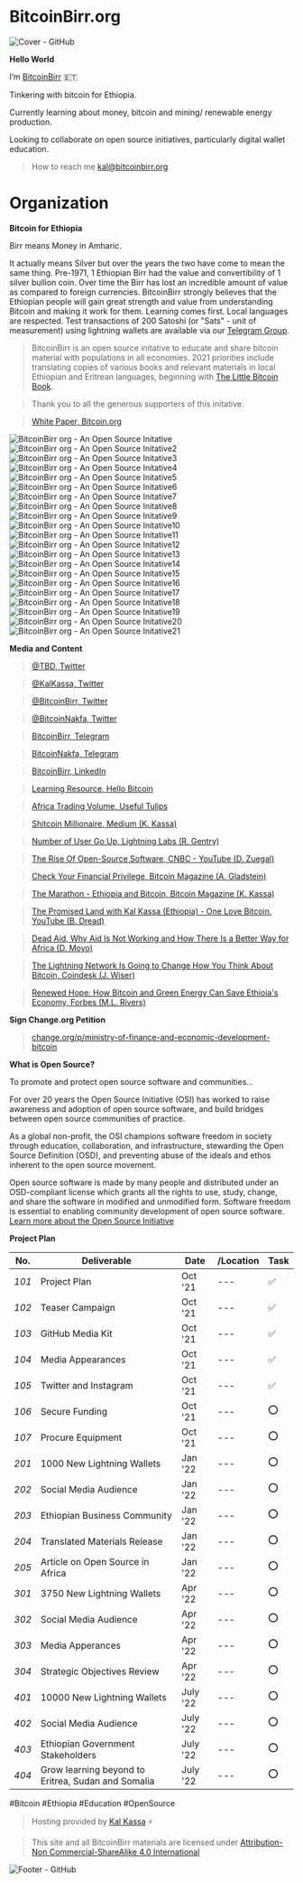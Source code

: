 # BitcoinBirr.org

![Cover - GitHub](https://user-images.githubusercontent.com/87287532/126019906-25eb62f4-f285-4ef5-9837-221074035089.jpg)

**Hello World**

I’m [BitcoinBirr](bitcoinbirr.org) :ethiopia:

Tinkering with bitcoin for Ethiopia.

Currently learning about money, bitcoin and mining/ renewable energy production.

Looking to collaborate on open source initiatives, particularly digital wallet education.

> How to reach me kal@bitcoinbirr.org

# Organization

**Bitcoin for Ethiopia**

Birr means Money in Amharic. 

It actually means Silver but over the years the two have come to mean the same thing. Pre-1971, 1 Ethiopian Birr had the value and convertibility of 1 silver bullion coin. Over time the Birr has lost an incredible amount of value as compared to foreign currencies. BitcoinBirr strongly believes that the Ethiopian people will gain great strength and value from understanding Bitcoin and making it work for them. Learning comes first. Local languages are respected. Test transactions of 200 Satoshi (or "Sats" - unit of measurement) using lightning wallets are available via our [Telegram Group](https://t.me/bitcoinbirr).

> BitcoinBirr is an open source initative to educate and share bitcoin material with populations in all economies. 2021 priorities include translating copies of various books and relevant materials in local Ethiopian and Eritrean languages, beginning with [The Little Bitcoin Book](https://littlebitcoinbook.com/).

> Thank you to all the generous supporters of this initative.

> [White Paper, Bitcoin.org](https://bitcoin.org/bitcoin.pdf)

![BitcoinBirr org - An Open Source Initative](https://user-images.githubusercontent.com/87287532/126019697-9833b9f5-8d98-4f03-b755-b0b1a4e6abfd.jpg)
![BitcoinBirr org - An Open Source Initative2](https://user-images.githubusercontent.com/87287532/126019723-c373317d-9d24-42a3-9263-9a5b689fc50b.jpg)
![BitcoinBirr org - An Open Source Initative3](https://user-images.githubusercontent.com/87287532/126019729-8928b138-1008-4da4-92eb-095cd51a73bf.jpg)
![BitcoinBirr org - An Open Source Initative4](https://user-images.githubusercontent.com/87287532/126026183-28b670e5-bd08-4a4d-80b7-76422c7a6d70.jpg)
![BitcoinBirr org - An Open Source Initative5](https://user-images.githubusercontent.com/87287532/126019733-0cf7ad63-cd12-469c-b88d-7019310f8693.jpg)
![BitcoinBirr org - An Open Source Initative6](https://user-images.githubusercontent.com/87287532/126019734-12d466fb-3ccd-4ee0-a148-37171a2320a6.jpg)
![BitcoinBirr org - An Open Source Initative7](https://user-images.githubusercontent.com/87287532/126019735-58022df1-c340-4c60-b0ac-44e52fd9b85a.jpg)
![BitcoinBirr org - An Open Source Initative8](https://user-images.githubusercontent.com/87287532/126019736-3cf32cba-0944-4f6b-a222-db6d8d22a00e.jpg)
![BitcoinBirr org - An Open Source Initative9](https://user-images.githubusercontent.com/87287532/126019738-5fecf783-5175-4802-9a30-0ed3c2d55748.jpg)
![BitcoinBirr org - An Open Source Initative10](https://user-images.githubusercontent.com/87287532/126019740-ecfb1a0f-4ddc-4892-8c70-8545004292c1.jpg)
![BitcoinBirr org - An Open Source Initative11](https://user-images.githubusercontent.com/87287532/126019741-59d87918-1379-4fc6-b675-1c582f12f9d6.jpg)
![BitcoinBirr org - An Open Source Initative12](https://user-images.githubusercontent.com/87287532/126019742-9b9ceb7f-9153-4c56-81a1-644800d6ba38.jpg)
![BitcoinBirr org - An Open Source Initative13](https://user-images.githubusercontent.com/87287532/126019743-60b5b4e3-70d3-4665-8d53-2f9a81303d32.jpg)
![BitcoinBirr org - An Open Source Initative14](https://user-images.githubusercontent.com/87287532/126019745-f505ccc3-4a49-4fea-907c-71c86eccc857.jpg)
![BitcoinBirr org - An Open Source Initative15](https://user-images.githubusercontent.com/87287532/126019747-4a6caba2-9d27-40b9-8315-c51265de8998.jpg)
![BitcoinBirr org - An Open Source Initative16](https://user-images.githubusercontent.com/87287532/126019748-f9057492-801c-4ab3-bd0c-6c2cdfde2b50.jpg)
![BitcoinBirr org - An Open Source Initative17](https://user-images.githubusercontent.com/87287532/126019749-aec4cfb7-463d-4160-94e3-f16e3e41196f.jpg)
![BitcoinBirr org - An Open Source Initative18](https://user-images.githubusercontent.com/87287532/126019750-d23e909a-4182-46f3-a06c-fd0845c4275f.jpg)
![BitcoinBirr org - An Open Source Initative19](https://user-images.githubusercontent.com/87287532/126019753-4cb61fc6-3d09-470b-b235-15bca1697afd.jpg)
![BitcoinBirr org - An Open Source Initative20](https://user-images.githubusercontent.com/87287532/126019757-5e5a175e-f368-40bc-a35a-814f2299abb2.jpg)
![BitcoinBirr org - An Open Source Initative21](https://user-images.githubusercontent.com/87287532/126019759-7dd37b44-c9c8-4046-9f50-aaed8a1c634e.jpg)

**Media and Content**

> [@TBD, Twitter](https://twitter.com/TBD54566975?s=09)

> [@KalKassa, Twitter](https://twitter.com/KalKassa)

> [@BitcoinBirr, Twitter](https://twitter.com/BitcoinBirr)

> [@BitcoinNakfa, Twitter](https://twitter.com/BitcoinNakfa)

> [BitcoinBirr, Telegram](https://t.me/bitcoinbirr)

> [BitcoinNakfa, Telegram](https://t.me.bitcoinnakfa)

> [BitcoinBirr, LinkedIn](https://www.linkedin.com/company/bitcoinbirr-org)

> [Learning Resource, Hello Bitcoin](https://hellobitco.in/)

> [Africa Trading Volume, Useful Tulips](https://www.usefultulips.org/combined_ETB_Page.html)

> [Shitcoin Millionaire, Medium (K. Kassa)](https://kalkassa.medium.com/shitcoin-millionaire-cardano-in-ethiopia-d81273d02eff)

> [Number of User Go Up, Lightning Labs (R. Gentry)](https://lightninglabs.substack.com/p/number-of-users-go-up-bitcoin-is)

> [The Rise Of Open-Source Software, CNBC - YouTube (D. Zuegal)](https://www.youtube.com/watch?v=SpeDK1TPbew)

> [Check Your Financial Privilege, Bitcoin Magazine (A. Gladstein)](https://bitcoinmagazine.com/culture/check-your-financial-privilege)

> [The Marathon - Ethiopia and Bitcoin, Bitcoin Magazine (K. Kassa)](https://bitcoinmagazine.com/culture/the-marathon-ethiopia-and-bitcoin)

> [The Promised Land with Kal Kassa (Ethiopia) - One Love Bitcoin, YouTube (B. Dread)](https://www.youtube.com/watch?v=Y2LieS43mVA)

> [Dead Aid, Why Aid Is Not Working and How There Is a Better Way for Africa (D. Moyo)](https://dambisamoyo.com/book/dead-aid/)

> [The Lightning Network Is Going to Change How You Think About Bitcoin, Coindesk (J. Wiser)](https://www.coindesk.com/lightning-network-how-you-think-about-bitcoin)

> [Renewed Hope: How Bitcoin and Green Energy Can Save Ethioia's Economy, Forbes (M.L. Rivers)](https://www.forbes.com/sites/martinrivers/2021/07/13/renewed-hope-how-bitcoin-and-green-energy-can-save-ethiopias-economy/)

**Sign Change.org Petition** 

> [change.org/p/ministry-of-finance-and-economic-development-bitcoin](https://www.change.org/p/ministry-of-finance-and-economic-development-bitcoin-legal-tender-for-ethiopia?cs_tk=Ai9KsD2NlRJESBoa2WAAAXicyyvNyQEABF8BvCsonINwtGMNtaTImkkFxVI%3D&utm_campaign=820b2f2963ba4d5c9e1dfe14cb500061&utm_content=initial_v0_2_0&utm_medium=email&utm_source=recruit_sign_digest&utm_term=cs)

**What is Open Source?**

To promote and protect open source software and communities...

For over 20 years the Open Source Initiative (OSI) has worked to raise awareness and adoption of open source software, and build bridges between open source communities of practice. 

As a global non-profit, the OSI champions software freedom in society through education, collaboration, and infrastructure, stewarding the Open Source Definition (OSD), and preventing abuse of the ideals and ethos inherent to the open source movement.

Open source software is made by many people and distributed under an OSD-compliant license which grants all the rights to use, study, change, and share the software in modified and unmodified form. Software freedom is essential to enabling community development of open source software. [Learn more about the Open Source Initiative](opensource.org)

**Project Plan**

| No.  | Deliverable | Date | /Location | Task |
| ---- | ----------- | ---- | ---- | ---- |
| *101* | Project Plan | Oct '21 | --- | :white_check_mark: |
| *102* | Teaser Campaign | Oct '21 | --- | :white_check_mark: |
| *103* | GitHub Media Kit | Oct '21 | --- | :white_check_mark: |
| *104* | Media Appearances | Oct '21 | --- | :white_check_mark: |
| *105* | Twitter and Instagram | Oct '21 | --- | :white_check_mark: |
| *106* | Secure Funding | Oct '21 | --- | :o: |
| *107* | Procure Equipment | Oct '21 | --- | :o: |
| *201* | 1000 New Lightning Wallets | Jan '22 | --- | :o: |
| *202* | Social Media Audience | Jan '22 | --- | :o: |
| *203* | Ethiopian Business Community | Jan '22 | --- | :o: |
| *204* | Translated Materials Release | Jan '22 | --- | :o: |
| *205* | Article on Open Source in Africa | Jan '22 | --- | :o: |
| *301* | 3750 New Lightning Wallets | Apr '22 | --- | :o: |
| *302* | Social Media Audience | Apr '22 | --- | :o: |
| *303* | Media Apperances | Apr '22 | --- | :o: |
| *304* | Strategic Objectives Review | Apr '22 | --- | :o: |
| *401* | 10000 New Lightning Wallets | July '22 | --- | :o: |
| *402* | Social Media Audience | July '22 | --- | :o: |
| *403* | Ethiopian Government Stakeholders | July '22 | --- | :o: |
| *404* | Grow learning beyond to Eritrea, Sudan and Somalia | July '22 | --- | :o: |

#Bitcoin
#Ethiopia
#Education
#OpenSource

> Hosting provided by [Kal Kassa](https://www.linkedin.com/in/kalkassa/) :zap:

> This site and all BitcoinBirr materials are licensed under [Attribution-Non Commercial-ShareAlike 4.0 International](https://creativecommons.org/licenses/by-nc-sa/4.0/)

![Footer - GitHub](https://user-images.githubusercontent.com/87287532/125327520-d2c06600-e308-11eb-913f-fb8df03b2abb.jpg)

<!---
BitcoinBirr/BitcoinBirr is a ✨ special ✨ repository because its `README.md` (this file) appears on your GitHub profile.
You can click the Preview link to take a look at your changes.
--->
